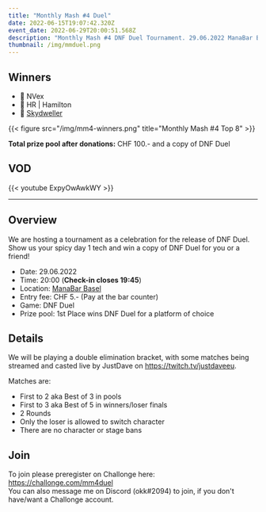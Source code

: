 ```yaml
---
title: "Monthly Mash #4 Duel"
date: 2022-06-15T19:07:42.320Z
event_date: 2022-06-29T20:00:51.568Z
description: "Monthly Mash #4 DNF Duel Tournament. 29.06.2022 ManaBar Basel."
thumbnail: /img/mmduel.png
---
```

## Winners

* 🥇 NVex
* 🥈 HR | Hamilton
* 🥉 [Skydweller](https://twitter.com/Skydwellerlmao)

{{< figure src="/img/mm4-winners.png" title="Monthly Mash #4 Top 8" >}}

**Total prize pool after donations:**
CHF 100.- and a copy of DNF Duel

## VOD

{{< youtube ExpyOwAwkWY >}}

- - -

## Overview

We are hosting a tournament as a celebration for the release of DNF Duel. Show us your spicy day 1 tech and win a copy of DNF Duel for you or a friend!

* Date: 29.06.2022
* Time: 20:00 (**Check-in closes 19:45**)
* Location: [ManaBar Basel](https://manabar.ch/)
* Entry fee: CHF 5.- (Pay at the bar counter)
* Game: DNF Duel
* Prize pool: 1st Place wins DNF Duel for a platform of choice

## Details

We will be playing a double elimination bracket, with some matches being streamed and casted live by JustDave on <https://twitch.tv/justdaveeu>.

Matches are:

* First to 2 aka Best of 3 in pools
* First to 3 aka Best of 5 in winners/loser finals
* 2 Rounds
* Only the loser is allowed to switch character
* There are no character or stage bans

## Join

To join please preregister on Challonge here: <https://challonge.com/mm4duel>[](https://challonge.com/mm4duel)\
You can also message me on Discord (okk#2094) to join, if you don't have/want a Challonge account.